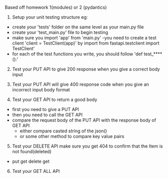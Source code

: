 Based off homework 1(modules) or 2 (pydantics)

1) Setup your unit testing structure
eg:
- create your 'tests' folder on the same level as your main.py file
- create your 'test_main.py' file to begin testing
- make sure you import 'app' from 'main.py'
-you need to create a test client 'client = TestClient(app)' by import from fastapi.testclient import TestClient'
- for each of the test functions you write, you should follow 'def test_****():'

2) Test your PUT API to give 200 response when you give a correct body input

3) Test your PUT API will give 400 response code when you give an incorrect input body format

4) Test your GET API to return a good body
- first you need to give a PUT API
- then you need to call the GET API
- compare the request body of the PUT API with the response body of GET API
    - either compare casted string of the json()
    - or some other method to compare key value pairs

5) Test your DELETE API
make sure you get 404 to confirm that the Item is not found(deleted)
- put get delete get

6) Test your GET ALL API